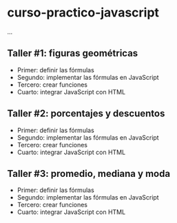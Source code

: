# curso-practico-javascript

...

## Taller #1: figuras geométricas

- Primer: definir las fórmulas
- Segundo: implementar las fórmulas en JavaScript
- Tercero: crear funciones
- Cuarto: integrar JavaScript con HTML

## Taller #2: porcentajes y descuentos

- Primer: definir las fórmulas
- Segundo: implementar las fórmulas en JavaScript
- Tercero: crear funciones
- Cuarto: integrar JavaScript con HTML

## Taller #3: promedio, mediana y moda

- Primer: definir las fórmulas
- Segundo: implementar las fórmulas en JavaScript
- Tercero: crear funciones
- Cuarto: integrar JavaScript con HTML